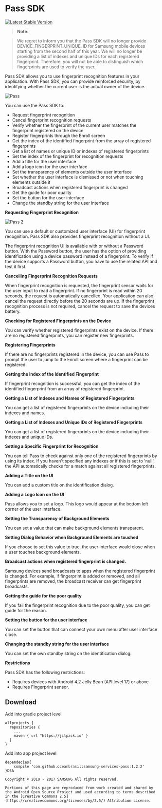 # Pass SDK

[![Latest Stable Version](https://img.shields.io/badge/version-1.2.2-green.svg)](http://developer.samsung.com/galaxy/edge)

> __Note:__ 

> We regret to inform you that the Pass SDK will no longer provide DEVICE_FINGERPRINT_UNIQUE_ID for Samsung mobile devices starting from the second half of this year. We will no longer be providing a list of indexes and unique IDs for each registered fingerprint. Therefore, you will not be able to distinguish which fingerprints are used to verify the user.

Pass SDK allows you to use fingerprint recognition features in your application. With Pass SDK, you can provide reinforced security, by identifying whether the current user is the actual owner of the device.

![Pass](http://developer.samsung.com/sd2_images/galaxy/content/sms_pass_03.jpg)

You can use the Pass SDK to:

- Request fingerprint recognition
- Cancel fingerprint recognition requests
- Verify whether the fingerprint of the current user matches the fingerprint registered on the device
- Register fingerprints through the Enroll screen
- Get the index of the identified fingerprint from the array of registered fingerprints
- Get a list of names or unique ID or indexes of registered fingerprints
- Set the index of the fingerprint for recognition requests
- Add a title for the user interface
- Add a logo icon for the user interface
- Set the transparency of elements outside the user interface
- Set whether the user interface is dismissed or not when touching elements outside it
- Broadcast actions when registered fingerprint is changed
- Get the guide for poor quality
- Set the button for the user interface
- Change the standby string for the user interface

__Requesting Fingerprint Recognition__

![Pass 2](http://developer.samsung.com/sd2_images/galaxy/content/sms_pass_04_151217.jpg)

You can use a default or customized user interface (UI) for fingerprint recognition. Pass SDK also provides fingerprint recognition without a UI.

The fingerprint recognition UI is available with or without a Password button. With the Password button, the user has the option of providing identification using a device password instead of a fingerprint. To verify if the device supports a Password button, you have to use the related API and test it first.

__Cancelling Fingerprint Recognition Requests__

When fingerprint recognition is requested, the fingerprint sensor waits for the user input to read a fingerprint. If no fingerprint is read within 20 seconds, the request is automatically cancelled. Your application can also cancel the request directly before the 20 seconds are up. If the fingerprint recognition process is not required, cancel the request to save the devices battery.

__Checking for Registered Fingerprints on the Device__

You can verify whether registered fingerprints exist on the device. If there are no registered fingerprints, you can register new fingerprints.

__Registering Fingerprints__

If there are no fingerprints registered in the device, you can use Pass to prompt the user to jump to the Enroll screen where a fingerprint can be registered.

__Getting the Index of the Identified Fingerprint__

If fingerprint recognition is successful, you can get the index of the identified fingerprint from an array of registered fingerprint.

__Getting a List of Indexes and Names of Registered Fingerprints__

You can get a list of registered fingerprints on the device including their indexes and names.

__Getting a List of Indexes and Unique IDs of Registered Fingerprints__

You can get a list of registered fingerprints on the device including their indexes and unique IDs.

__Setting a Specific Fingerprint for Recognition__

You can tell Pass to check against only one of the registered fingerprints by using its index. If you haven't specified any indexes or if this is set to 'null', the API automatically checks for a match against all registered fingerprints.

__Adding a Title on the UI__

You can add a custom title on the identification dialog.

__Adding a Logo Icon on the UI__

Pass allows you to set a logo. This logo would appear at the bottom left corner of the user interface.

__Setting the Transparency of Background Elements__

You can set a value that can make background elements transparent.

__Setting Dialog Behavior when Background Elements are touched__

If you choose to set this value to true, the user interface would close when a user touches background elements.

__Broadcast actions when registered fingerprint is changed.__

Samsung devices send broadcasts to apps when the registered fingerprint is changed. For example, if fingerprint is added or removed, and all fingerprints are removed, the broadcast receiver can get fingerprint broadcasts.

__Getting the guide for the poor quality__

If you fail the fingerprint recognition due to the poor quality, you can get guide for the reason.

__Setting the button for the user interface__

You can set the button that can connect your own menu after user interface close.

__Changing the standby string for the user interface__

You can set the own standby string on the identification dialog.

__Restrictions__

Pass SDK has the following restrictions:

- Requires devices with Android 4.2 Jelly Bean (API level 17) or above
- Requires Fingerprint sensor.


## Download

Add into gradle project level

``` Gradle
allprojects {
  repositories {
    ...
    maven { url "https://jitpack.io" }
  }
}
```

Add into app project level

``` Gradle
dependecies{
    compile 'com.github.oceanbrasil:samsung-services-pass:1.2.2'
}DSA

Copyright © 2010 - 2017 SAMSUNG All rights reserved.

Portions of this page are reproduced from work created and shared by the Android Open Source Project and used according to terms described in the [Creative Commons 2.5](https://creativecommons.org/licenses/by/2.5/) Attribution License.
